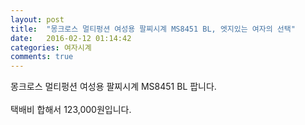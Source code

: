 ```yaml
---
layout: post
title:  "몽크로스 멀티펑션 여성용 팔찌시계 MS8451 BL, 엣지있는 여자의 선택"
date:   2016-02-12 01:14:42
categories: 여자시계
comments: true
---
```


몽크로스 멀티펑션 여성용 팔찌시계 MS8451 BL 팝니다. 
<br><br>
택배비 합해서 123,000원입니다.<br>
<br>
<img class="image" src="https://1.bp.blogspot.com/-YPctxchNDAA/W-dHnVrBoCI/AAAAAAAAAsI/U3IIvNDU-fMq5eShbp1w6kQTQR2qU1z3wCLcBGAs/s1600/24572456.jpg" alt=""/>
<br>
<br>
<img class="image" src="http://www.nbbang.co.kr/data/webedit/20180912183305_bwhsvkwb.jpg" alt=""/>
